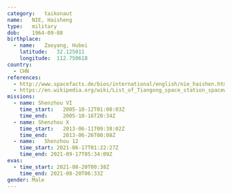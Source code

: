 ```yaml
---
category:	taikonaut
name:	NIE, Haisheng
type:	military
dob:	1964-09-08
birthplace:
  - name:	Zaoyang, Hubei
    latitude:	32.125011
    longitude:	112.750618
country:
  - CHN
references:
  - http://www.spacefacts.de/bios/international/english/nie_haishen.htm
  - https://en.wikipedia.org/wiki/List_of_Tiangong_space_station_spacewalks
missions:
  - name: Shenzhou VI
    time_start:   2005-10-12T01:00:03Z
    time_end:     2005-10-16T20:34Z
  - name: Shenzhou X
    time_start:   2013-06-11T09:38:02Z
    time_end:     2013-06-26T00:08Z
  - name:	Shenzhou 12
    time_start:	2021-06-17T01:22:27Z
	time_end: 2021-09-17T05:34:09Z
evas:
  - time_start: 2021-08-20T00:38Z
    time_end: 2021-08-20T06:33Z
gender:	Male
---
```

